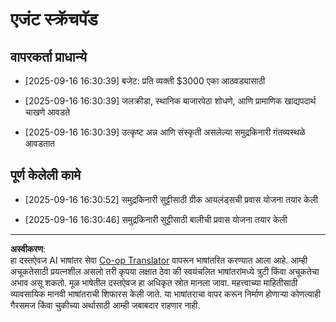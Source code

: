 <!--
CO_OP_TRANSLATOR_METADATA:
{
  "original_hash": "9e2a4a04b4686b008a7e06f916884e58",
  "translation_date": "2025-09-18T16:28:34+00:00",
  "source_file": "12-context-engineering/code_samples/vacation_agent_scratchpad.md",
  "language_code": "mr"
}
-->
# एजंट स्क्रॅचपॅड

## वापरकर्ता प्राधान्ये

- [2025-09-16 16:30:39] बजेट: प्रति व्यक्ती $3000 एका आठवड्यासाठी

- [2025-09-16 16:30:39] जलक्रीडा, स्थानिक बाजारपेठा शोधणे, आणि प्रामाणिक खाद्यपदार्थ चाखणे आवडते

- [2025-09-16 16:30:39] उत्कृष्ट अन्न आणि संस्कृती असलेल्या समुद्रकिनारी गंतव्यस्थळे आवडतात

## पूर्ण केलेली कामे

- [2025-09-16 16:30:52] समुद्रकिनारी सुट्टीसाठी ग्रीक आयलंड्सची प्रवास योजना तयार केली

- [2025-09-16 16:30:46] समुद्रकिनारी सुट्टीसाठी बालीची प्रवास योजना तयार केली

---

**अस्वीकरण**:  
हा दस्तऐवज AI भाषांतर सेवा [Co-op Translator](https://github.com/Azure/co-op-translator) वापरून भाषांतरित करण्यात आला आहे. आम्ही अचूकतेसाठी प्रयत्नशील असलो तरी कृपया लक्षात ठेवा की स्वयंचलित भाषांतरांमध्ये त्रुटी किंवा अचूकतेचा अभाव असू शकतो. मूळ भाषेतील दस्तऐवज हा अधिकृत स्रोत मानला जावा. महत्त्वाच्या माहितीसाठी व्यावसायिक मानवी भाषांतराची शिफारस केली जाते. या भाषांतराचा वापर करून निर्माण होणाऱ्या कोणत्याही गैरसमज किंवा चुकीच्या अर्थासाठी आम्ही जबाबदार राहणार नाही.